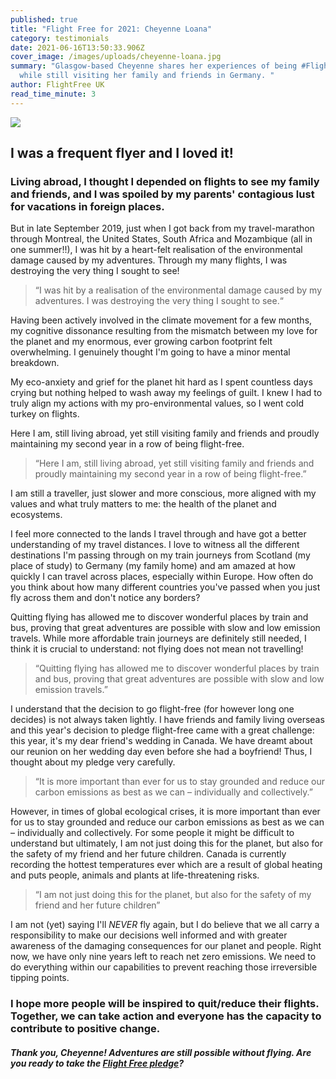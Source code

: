 ```yaml
---
published: true
title: "Flight Free for 2021: Cheyenne Loana"
category: testimonials
date: 2021-06-16T13:50:33.906Z
cover_image: /images/uploads/cheyenne-loana.jpg
summary: "Glasgow-based Cheyenne shares her experiences of being #FlightFree
  while still visiting her family and friends in Germany. "
author: FlightFree UK
read_time_minute: 3
---
```

![](/images/uploads/cheyenne-loana-quote.jpg)

## I was a frequent flyer and I loved it!

### Living abroad, I thought I depended on flights to see my family and friends, and I was spoiled by my parents' contagious lust for vacations in foreign places.

But in late September 2019, just when I got back from my travel-marathon through Montreal, the United States, South Africa and Mozambique (all in one summer!!), I was hit by a heart-felt realisation of the environmental damage caused by my adventures. Through my many flights, I was destroying the very thing I sought to see! 

> “I was hit by a realisation of the environmental damage caused by my adventures. I was destroying the very thing I sought to see.“

Having been actively involved in the climate movement for a few months, my cognitive dissonance resulting from the mismatch between my love for the planet and my enormous, ever growing carbon footprint felt overwhelming. I genuinely thought I'm going to have a minor mental breakdown. 

My eco-anxiety and grief for the planet hit hard as I spent countless days crying but nothing helped to wash away my feelings of guilt. I knew I had to truly align my actions with my pro-environmental values, so I went cold turkey on flights.

Here I am, still living abroad, yet still visiting family and friends and proudly maintaining my second year in a row of being flight-free. 

> “Here I am, still living abroad, yet still visiting family and friends and proudly maintaining my second year in a row of being flight-free.”

I am still a traveller, just slower and more conscious, more aligned with my values and what truly matters to me: the health of the planet and ecosystems. 

I feel more connected to the lands I travel through and have got a better understanding of my travel distances. I love to witness all the different destinations I'm passing through on my train journeys from Scotland (my place of study) to Germany (my family home) and am amazed at how quickly I can travel across places, especially within Europe. How often do you think about how many different countries you've passed when you just fly across them and don't notice any borders? 

Quitting flying has allowed me to discover wonderful places by train and bus, proving that great adventures are possible with slow and low emission travels. While more affordable train journeys are definitely still needed, I think it is crucial to understand: not flying does not mean not travelling! 

> “Quitting flying has allowed me to discover wonderful places by train and bus, proving that great adventures are possible with slow and low emission travels.”

I understand that the decision to go flight-free (for however long one decides) is not always taken lightly. I have friends and family living overseas and this year's decision to pledge flight-free came with a great challenge: this year, it's my dear friend's wedding in Canada. We have dreamt about our reunion on her wedding day even before she had a boyfriend! Thus, I thought about my pledge very carefully.

> “It is more important than ever for us to stay grounded and reduce our carbon emissions as best as we can – individually and collectively.”

However, in times of global ecological crises, it is more important than ever for us to stay grounded and reduce our carbon emissions as best as we can – individually and collectively. For some people it might be difficult to understand but ultimately, I am not just doing this for the planet, but also for the safety of my friend and her future children. Canada is currently recording the hottest temperatures ever which are a result of global heating and puts people, animals and plants at life-threatening risks. 

> “I am not just doing this for the planet, but also for the safety of my friend and her future children”

I am not (yet) saying I'll *NEVER* fly again, but I do believe that we all carry a responsibility to make our decisions well informed and with greater awareness of the damaging consequences for our planet and people. Right now, we have only nine years left to reach net zero emissions. We need to do everything within our capabilities to prevent reaching those irreversible tipping points. 

### I hope more people will be inspired to quit/reduce their flights. Together, we can take action and everyone has the capacity to contribute to positive change.

#### *Thank you, Cheyenne! Adventures are still possible without flying. Are you ready to take the [Flight Free pledge](/take_action/)?*